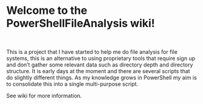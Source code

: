 # Welcome to the PowerShellFileAnalysis wiki!
<br>

This is a project that I have started to help me do file analysis for file systems, this is an alternative to using proprietary tools that require sign up and don’t gather some relevant data such as directory depth and directory structure. It is early days at the moment and there are several scripts that do slightly different things. As my knowledge grows in PowerShell my aim is to consolidate this into a single multi-purpose script.

See wiki for more information.
